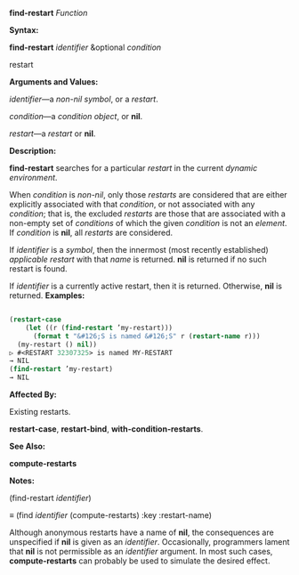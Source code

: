**find-restart** *Function* 



**Syntax:** 



**find-restart** *identifier* &amp;optional *condition* 



restart 



**Arguments and Values:** 



*identifier*—a *non-nil symbol*, or a *restart*. 



*condition*—a *condition object*, or **nil**. 



*restart*—a *restart* or **nil**. 



**Description:** 



**find-restart** searches for a particular *restart* in the current *dynamic environment*. 



 



 



When *condition* is *non-nil*, only those *restarts* are considered that are either explicitly associated with that *condition*, or not associated with any *condition*; that is, the excluded *restarts* are those that are associated with a non-empty set of *conditions* of which the given *condition* is not an *element*. If *condition* is **nil**, all *restarts* are considered. 



If *identifier* is a *symbol*, then the innermost (most recently established) *applicable restart* with that *name* is returned. **nil** is returned if no such restart is found. 



If *identifier* is a currently active restart, then it is returned. Otherwise, **nil** is returned. **Examples:**
```lisp

(restart-case 
    (let ((r (find-restart ’my-restart))) 
      (format t "&#126;S is named &#126;S" r (restart-name r))) 
  (my-restart () nil)) 
▷ #<RESTART 32307325> is named MY-RESTART 
→ NIL 
(find-restart ’my-restart) 
→ NIL 

```
**Affected By:** 



Existing restarts. 



**restart-case**, **restart-bind**, **with-condition-restarts**. 



**See Also:** 



**compute-restarts** 



**Notes:** 



(find-restart *identifier*) 



*≡* (find *identifier* (compute-restarts) :key :restart-name) 



Although anonymous restarts have a name of **nil**, the consequences are unspecified if **nil** is given as an *identifier*. Occasionally, programmers lament that **nil** is not permissible as an *identifier* argument. In most such cases, **compute-restarts** can probably be used to simulate the desired effect. 




